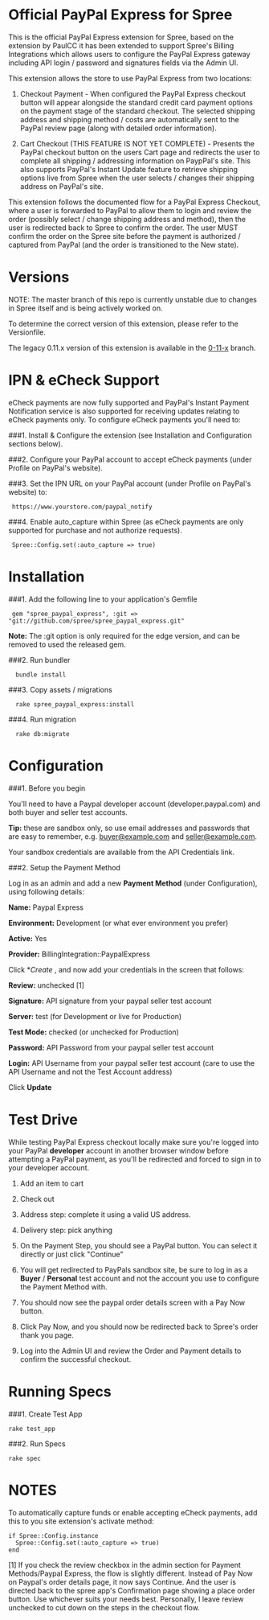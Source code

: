 # Official PayPal Express for Spree

This is the official PayPal Express extension for Spree, based on the extension by PaulCC it has been extended to support Spree's
Billing Integrations which allows users to configure the PayPal Express gateway including API login / password and signatures fields
via the Admin UI.

This extension allows the store to use PayPal Express from two locations:

  1. Checkout Payment - When configured the PayPal Express checkout button will appear alongside the standard credit card payment
  options on the payment stage of the standard checkout. The selected shipping address and shipping method / costs are automatically
  sent to the PayPal review page (along with detailed order information).

  
  2. Cart Checkout (THIS FEATURE IS NOT YET COMPLETE) - Presents the PayPal checkout button on the users Cart page and redirects the user to complete
  all shipping / addressing information on PaypPal's site. This also supports PayPal's Instant Update feature to retrieve shipping options live from 
  Spree when the user selects / changes their shipping address on PayPal's site.

This extension follows the documented flow for a PayPal Express Checkout, where a user is forwarded to PayPal to allow them to login and review
the order (possibly select / change shipping address and method), then the user is redirected back to Spree to confirm the order. The user
MUST confirm the order on the Spree site before the payment is authorized / captured from PayPal (and the order is transitioned to the New state).


Versions
========

NOTE: The master branch of this repo is currently unstable due to changes in Spree itself and is being actively worked on.

To determine the correct version of this extension, please refer to the Versionfile.


The legacy 0.11.x version of this extension is available in the [0-11-x](https://github.com/spree/spree_paypal_express/tree/0-11-x) branch.


IPN & eCheck Support
===================
eCheck payments are now fully supported and PayPal's Instant Payment Notification service is also supported for receiving updates relating to eCheck payments only. To configure eCheck payments you'll need to:

###1. Install & Configure the extension (see Installation and Configuration sections below).

###2. Configure your PayPal account to accept eCheck payments (under Profile on PayPal's website).

###3. Set the IPN URL on your PayPal account (under Profile on PayPal's website) to:

     https://www.yourstore.com/paypal_notify

###4. Enable auto_capture within Spree (as eCheck payments are only supported for purchase and not authorize requests).

     Spree::Config.set(:auto_capture => true)


Installation
============

###1. Add the following line to your application's Gemfile

     gem "spree_paypal_express", :git => "git://github.com/spree/spree_paypal_express.git"

**Note:** The :git option is only required for the edge version, and can be removed to used the released gem.

###2. Run bundler

      bundle install

###3. Copy assets / migrations

      rake spree_paypal_express:install

###4. Run migration

      rake db:migrate


Configuration
=============
###1. Before you begin
  
You'll need to have a Paypal developer account (developer.paypal.com) and both buyer and seller test accounts.
  
**Tip:** these are sandbox only, so use email addresses and passwords that are easy to  remember, e.g. buyer@example.com and seller@example.com.
  
Your sandbox credentials are available from the API Credentials link.

###2. Setup the Payment Method
  
Log in as an admin and add a new **Payment Method** (under Configuration), using following details:

**Name:** Paypal Express
  
**Environment:** Development (or what ever environment you prefer)
  
**Active:** Yes
  
**Provider:** BillingIntegration::PaypalExpress
  
Click **Create* , and now add your credentials in the screen that follows:
  
**Review:** unchecked [1]
  
**Signature:** API signature from your paypal seller test account
  
**Server:** test (for Development or live for Production)
  
**Test Mode:** checked (or unchecked for Production)
  
**Password:** API Password from your paypal seller test account
  
**Login:** API Username from your paypal seller test account (care to use the API Username and not the Test Account address)
  
Click **Update**

Test Drive
==========

While testing PayPal Express checkout locally make sure you're logged into your PayPal **developer** account in another browser window before attempting a PayPal payment, as you'll be redirected and forced to sign in to your developer account.

1. Add an item to cart
  
2. Check out
  
3. Address step: complete it using a valid US address.
  
4. Delivery step: pick anything
  
5. On the Payment Step, you should see a PayPal button. You can select it directly or just click "Continue"
  
6. You will get redirected to PayPals sandbox site, be sure to log in as a **Buyer** / **Personal** test account and not the account you use to configure the Payment Method with. 
  
7. You should now see the paypal order details screen with a Pay Now button.
  
8. Click Pay Now, and you should now be redirected back to Spree's order thank you page.
  
9. Log into the Admin UI and review the Order and Payment details to confirm the successful checkout.


Running Specs
=============

###1. Create Test App

    rake test_app

###2. Run Specs

    rake spec

NOTES
=====
    
To automatically capture funds or enable accepting eCheck payments, add this to you site extension's activate method:

    if Spree::Config.instance
      Spree::Config.set(:auto_capture => true)
    end
    
[1] If you check the review checkbox in the admin section for Payment Methods/Paypal Express, the flow is slightly different. Instead of Pay Now on Paypal's order details page, it now says Continue. And the user is directed back to the spree app's Confirmation page showing a place order button. Use whichever suits your needs best. Personally, I leave review unchecked to cut down on the steps in the checkout flow.

